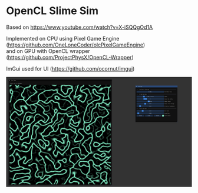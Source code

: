 
# OpenCL Slime Sim
Based on https://www.youtube.com/watch?v=X-iSQQgOd1A

Implemented on CPU using Pixel Game Engine (https://github.com/OneLoneCoder/olcPixelGameEngine)\
and on GPU with OpenCL wrapper (https://github.com/ProjectPhysX/OpenCL-Wrapper)

ImGui used for UI (https://github.com/ocornut/imgui)

![Example image](https://raw.githubusercontent.com/alexf13e/slimecl/main/img.png)